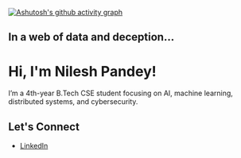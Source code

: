 [![Ashutosh's github activity graph](https://github-readme-activity-graph.vercel.app/graph?username=nilesh03pandey)](https://github.com/ashutosh00710/github-readme-activity-graph)

## <strong>In a web of data and deception...</strong>


# Hi, I'm Nilesh Pandey!

I’m a 4th-year B.Tech CSE student focusing on AI, machine learning, distributed systems, and cybersecurity.


## Let's Connect
- [LinkedIn](https://linkedin.com/in/nilesh-pandey-ai-sec/)



